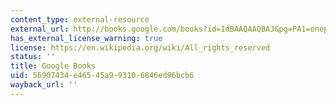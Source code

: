 ```yaml
---
content_type: external-resource
external_url: http://books.google.com/books?id=IdBAAQAAQBAJ&pg=PA1=onepage
has_external_license_warning: true
license: https://en.wikipedia.org/wiki/All_rights_reserved
status: ''
title: Google Books
uid: 56907434-e465-45a9-9310-6846ed96bcb6
wayback_url: ''
---
```

